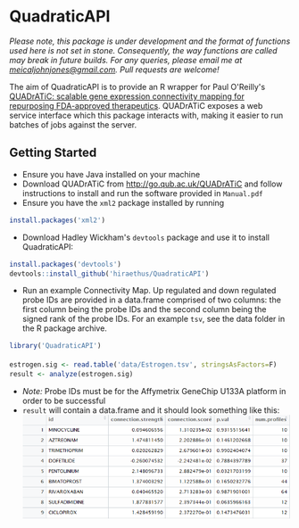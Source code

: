# QuadraticAPI

_Please note, this package is under development and the format of functions used here is not set in stone. Consequently, the way functions are called may break in future builds. For any queries, please email me at [meicaljohnjones@gmail.com](mailto:meicaljohnjones@gmail.com). Pull requests are welcome!_

The aim of QuadraticAPI is to provide an R wrapper for Paul O'Reilly's [QUADrATiC: scalable gene expression connectivity mapping for repurposing FDA-approved therapeutics](http://pure.qub.ac.uk/portal/en/publications/quadratic-scalable-gene-expression-connectivity-mapping-for-repurposing-fdaapproved-therapeutics(d536c74c-8eee-480e-a23e-656e1570416c).html). QUADrATiC exposes a web service interface which this package interacts with, making it easier to run batches of jobs against the server.

## Getting Started

* Ensure you have Java installed on your machine
* Download QUADrATiC from http://go.qub.ac.uk/QUADrATiC and follow instructions to install and run the software 
provided in `Manual.pdf`
* Ensure you have the `xml2` package installed by running
```R
install.packages('xml2')
```

* Download Hadley Wickham's `devtools` package and use it to install QuadraticAPI:
```R
install.packages('devtools')
devtools::install_github('hiraethus/QuadraticAPI')
```
* Run an example Connectivity Map. Up regulated and down regulated probe IDs are provided in a data.frame 
comprised of two columns: the first column being the probe IDs and the second column being the signed rank of the 
probe IDs. For an example `tsv`, see the data folder in the R package archive.

```R
library('QuadraticAPI')

estrogen.sig <- read.table('data/Estrogen.tsv', stringsAsFactors=F)
result <- analyze(estrogen.sig)
```
* *Note:* Probe IDs must be for the Affymetrix GeneChip U133A platform in order to be successful
* `result` will contain a data.frame and it should look something like this:
![Rable of Results](./results-table.PNG "Table of Results")
